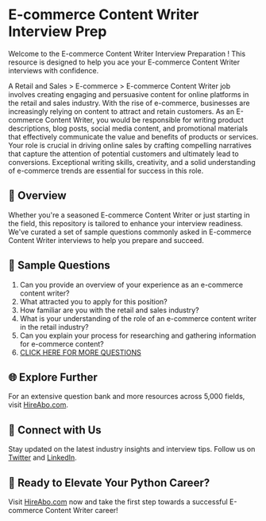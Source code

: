 # E-commerce Content Writer Interview Prep

Welcome to the E-commerce Content Writer Interview Preparation ! This resource is designed to help you ace your E-commerce Content Writer interviews with confidence.

A Retail and Sales > E-commerce > E-commerce Content Writer job involves creating engaging and persuasive content for online platforms in the retail and sales industry. With the rise of e-commerce, businesses are increasingly relying on content to attract and retain customers. As an E-commerce Content Writer, you would be responsible for writing product descriptions, blog posts, social media content, and promotional materials that effectively communicate the value and benefits of products or services. Your role is crucial in driving online sales by crafting compelling narratives that capture the attention of potential customers and ultimately lead to conversions. Exceptional writing skills, creativity, and a solid understanding of e-commerce trends are essential for success in this role.

## 🚀 Overview

Whether you're a seasoned E-commerce Content Writer or just starting in the field, this repository is tailored to enhance your interview readiness. We've curated a set of sample questions commonly asked in E-commerce Content Writer interviews to help you prepare and succeed.

## 📝 Sample Questions

1. Can you provide an overview of your experience as an e-commerce content writer?
2. What attracted you to apply for this position?
3. How familiar are you with the retail and sales industry?
4. What is your understanding of the role of an e-commerce content writer in the retail industry?
5. Can you explain your process for researching and gathering information for e-commerce content?
6. [CLICK HERE FOR MORE QUESTIONS](https://hireabo.com/job/22_2_10/Ecommerce%20Content%20Writer)

## 🌐 Explore Further

For an extensive question bank and more resources across 5,000 fields, visit [HireAbo.com](https://www.hireabo.com).

## 📱 Connect with Us

Stay updated on the latest industry insights and interview tips. Follow us on [Twitter](https://twitter.com/hireabo) and [LinkedIn](https://www.linkedin.com/in/hire-abo-3609972a8/).

## 🚀 Ready to Elevate Your Python Career?

Visit [HireAbo.com](https://www.hireabo.com) now and take the first step towards a successful E-commerce Content Writer career!